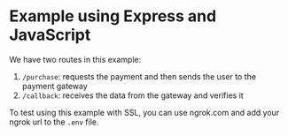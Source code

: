 # Example using Express and JavaScript

We have two routes in this example:

1. `/purchase`: requests the payment and then sends the user to the payment gateway
2. `/callback`: receives the data from the gateway and verifies it

To test using this example with SSL, you can use ngrok.com and add your ngrok url to the `.env` file.
